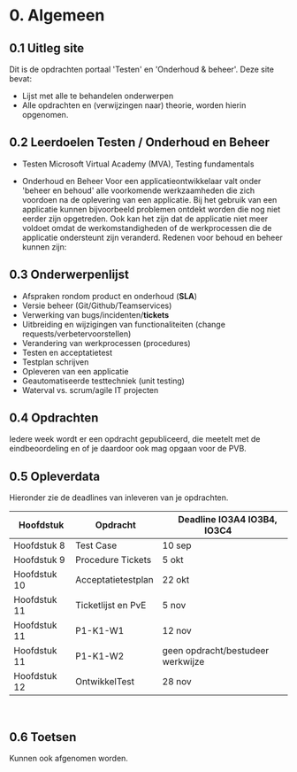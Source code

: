 # 0. Algemeen

## 0.1 Uitleg site
Dit is de opdrachten portaal 'Testen' en 'Onderhoud & beheer'.
Deze site bevat:
- Lijst met alle te behandelen onderwerpen
- Alle opdrachten en (verwijzingen naar) theorie, worden hierin opgenomen.

## 0.2 Leerdoelen Testen / Onderhoud en Beheer

- Testen
Microsoft Virtual Academy (MVA), Testing fundamentals

- Onderhoud en Beheer
Voor een applicatieontwikkelaar valt onder 'beheer en behoud' alle voorkomende werkzaamheden die zich voordoen na de oplevering van een applicatie. Bij het gebruik van een applicatie kunnen bijvoorbeeld problemen ontdekt worden die nog niet eerder zijn opgetreden. Ook kan het zijn dat de applicatie niet meer voldoet omdat de werkomstandigheden of de werkprocessen die de applicatie ondersteunt zijn veranderd. Redenen voor behoud en beheer kunnen zijn:

## 0.3 Onderwerpenlijst

 - Afspraken rondom product en onderhoud (__SLA__)
 - Versie beheer (Git/Github/Teamservices)
 - Verwerking van bugs/incidenten/__tickets__ 
 - Uitbreiding en wijzigingen van functionaliteiten (change requests/verbetervoorstellen)
 - Verandering van werkprocessen (procedures)
 - Testen  en acceptatietest
 - Testplan schrijven
 - Opleveren van een applicatie
 - Geautomatiseerde testtechniek (unit testing)
 - Waterval vs. scrum/agile IT projecten

## 0.4 Opdrachten

Iedere week wordt er een opdracht gepubliceerd, die meetelt met de eindbeoordeling en of je daardoor ook mag opgaan voor de PVB.

## 0.5 Opleverdata
Hieronder zie de deadlines van inleveren van je opdrachten. 

|&nbsp;Hoofdstuk  | &nbsp;Opdracht | &nbsp; &nbsp; Deadline IO3A4 IO3B4, IO3C4 &nbsp; &nbsp; |
|-----------------|--------------- | -------------------|
| Hoofdstuk 8     | Test Case  | 10 sep |
| Hoofdstuk 9     | Procedure Tickets  | 5 okt |
| Hoofdstuk 10    | Acceptatietestplan  | 22 okt |
| Hoofdstuk 11    | Ticketlijst en PvE  | 5 nov |
| Hoofdstuk 11    | P1-K1-W1  |  12 nov |
| Hoofdstuk 11    | P1-K1-W2  |  geen opdracht/bestudeer werkwijze |
| Hoofdstuk 12    | OntwikkelTest  | 28 nov |

<br> 




## 0.6 Toetsen 

Kunnen ook afgenomen worden.
